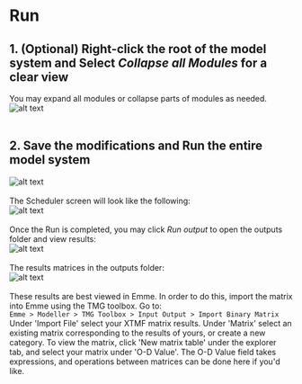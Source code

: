 # **Run**

## 1. (Optional) Right-click the root of the model system and Select *Collapse all Modules* for a clear view 
You may expand all modules or collapse parts of modules as needed.<br />
![alt text](images/Slide46.jpg "Collapse all Modules")
<br />
<br />

## 2. Save the modifications and Run the entire model system
![alt text](images/Slide47.jpg "Save and Run the model system")
<br />
<br />
The Scheduler screen will look like the following:<br />
![alt text](images/Slide48.jpg "Scheduler screen")
<br />
<br />
Once the Run is completed, you may click *Run output* to open the outputs folder and view results:<br />
![alt text](images/Slide49.jpg "Open the outputs folder")
<br />
<br />
The results matrices in the outputs folder:<br />
![alt text](images/Slide50.jpg "Results matrices")
<br />
<br />
These results are best viewed in Emme. In order to do this, import the matrix into Emme using the TMG toolbox. Go to:<br />
`Emme > Modeller > TMG Toolbox > Input Output > Import Binary Matrix` <br /> 
Under 'Import File' select your XTMF matrix results. Under 'Matrix' select an existing matrix corresponding to the results of yours, or create a new category.
To view the matrix, click 'New matrix table' under the explorer tab, and select your matrix under 'O-D Value'. The O-D Value field takes expressions, and operations between matrices can be done here if you'd like.

